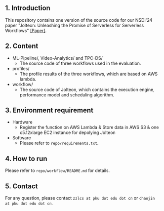 ## 1. Introduction<br>
This repository contains one version of the source code for our NSDI'24 paper "Jolteon: Unleashing the Promise of Serverless for Serverless Workflows" [[Paper]]().


## 2. Content<br>

- ML-Pipeline/, Video-Analytics/ and TPC-DS/<br>
    - The source code of three workflows used in the evaluation.
- profiles/<br>
    - The profile results of the three workflows, which are based on AWS lambda.
- workflow/<br>
    - The source code of Jolteon, which contains the execution engine, performance model and
    scheduling algorithm.

## 3. Environment requirement<br>

- Hardware<br>
  - Register the function on AWS Lambda & Store data in AWS S3 & one c5.12xlarge EC2 instance for depolying Jolteon <br>
- Software<br>
  - Please refer to `repo/requirements.txt`.<br>

## 4. How to run<br>

Please refer to `repo/workflow/README.md` for details.

## 5. Contact<br>

For any question, please contact  `zzlcs at pku dot edu dot cn` or `chaojin at pku dot edu dot cn`.
